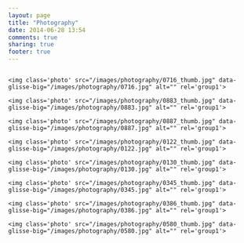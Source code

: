 ```yaml
---
layout: page
title: "Photography"
date: 2014-06-28 13:54
comments: true
sharing: true
footer: true
---
```


<script src="{{ root_url }}/js/glisse.js" type="text/javascript"> </script>

<div id='gallery'>
    <img class='photo' src="/images/photography/0589_thumb.jpg" data-glisse-big="/images/photography/0589.jpg" alt="" rel='group1'>

    <img class='photo' src="/images/photography/0716_thumb.jpg" data-glisse-big="/images/photography/0716.jpg" alt="" rel='group1'>

    <img class='photo' src="/images/photography/0883_thumb.jpg" data-glisse-big="/images/photography/0883.jpg" alt="" rel='group1'>

    <img class='photo' src="/images/photography/0887_thumb.jpg" data-glisse-big="/images/photography/0887.jpg" alt="" rel='group1'>

    <img class='photo' src="/images/photography/0122_thumb.jpg" data-glisse-big="/images/photography/0122.jpg" alt="" rel='group1'>

    <img class='photo' src="/images/photography/0130_thumb.jpg" data-glisse-big="/images/photography/0130.jpg" alt="" rel='group1'>

    <img class='photo' src="/images/photography/0345_thumb.jpg" data-glisse-big="/images/photography/0345.jpg" alt="" rel='group1'>

    <img class='photo' src="/images/photography/0386_thumb.jpg" data-glisse-big="/images/photography/0386.jpg" alt="" rel='group1'>

    <img class='photo' src="/images/photography/0580_thumb.jpg" data-glisse-big="/images/photography/0580.jpg" alt="" rel='group1'>

</div>

<script>
jQuery(function () {
    jQuery('.photo').glisse({
        changeSpeed: 550, 
        speed: 500,
        effect:'fade',
        fullscreen: false
    }); 
});
</script>